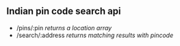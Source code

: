 Indian pin code search api
---

* /pins/:pin *returns a location array*
* /search/:address *returns matching results with pincode*

